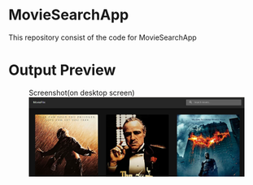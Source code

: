 # MovieSearchApp
This repository consist of the code for MovieSearchApp


# Output Preview


<figure>
  <figcaption>Screenshot(on desktop screen)</figcaption>
  <img src="preview.png"alt="Screenshot" width="700">
</figure>
